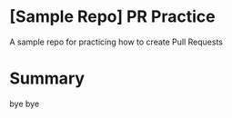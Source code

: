 # [Sample Repo] PR Practice
A sample repo for practicing how to create Pull Requests
# Summary
bye bye